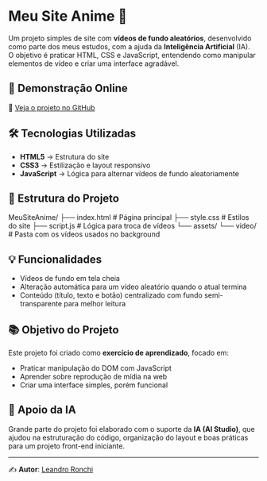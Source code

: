 # Meu Site Anime 🎥

Um projeto simples de site com **vídeos de fundo aleatórios**, desenvolvido como parte dos meus estudos, com a ajuda da **Inteligência Artificial** (IA).  
O objetivo é praticar HTML, CSS e JavaScript, entendendo como manipular elementos de vídeo e criar uma interface agradável.

## 🚀 Demonstração Online

🔗 [Veja o projeto no GitHub](https://github.com/LeRonchi/MeuSiteAnime)



## 🛠️ Tecnologias Utilizadas

- **HTML5** → Estrutura do site
- **CSS3** → Estilização e layout responsivo
- **JavaScript** → Lógica para alternar vídeos de fundo aleatoriamente

## 📂 Estrutura do Projeto

MeuSiteAnime/
├── index.html # Página principal
├── style.css # Estilos do site
├── script.js # Lógica para troca de vídeos
└── assets/
└── video/ # Pasta com os vídeos usados no background


## 💡 Funcionalidades

- Vídeos de fundo em tela cheia
- Alteração automática para um vídeo aleatório quando o atual termina
- Conteúdo (título, texto e botão) centralizado com fundo semi-transparente para melhor leitura

## 📚 Objetivo do Projeto

Este projeto foi criado como **exercício de aprendizado**, focado em:
- Praticar manipulação do DOM com JavaScript
- Aprender sobre reprodução de mídia na web
- Criar uma interface simples, porém funcional

## 🧠 Apoio da IA

Grande parte do projeto foi elaborado com o suporte da **IA (AI Studio)**, que ajudou na estruturação do código, organização do layout e boas práticas para um projeto front-end iniciante.

---

✍️ **Autor**: [Leandro Ronchi](https://github.com/LeRonchi)
